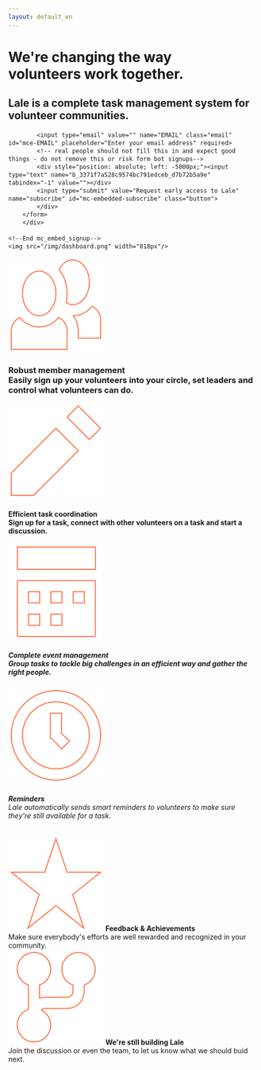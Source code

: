 ```yaml
---
layout: default_en
---
```


<style>.page-link.discover { border-color:#FF7043; }</style>

<div class="home">
  <div class="hero">
    <h1>We're changing the way<br/>volunteers work together.</h1>
    <h2>Lale is a complete task management system for volunteer communities.</h2>
    <!-- Begin MailChimp Signup Form -->
		<!-- <link href="//cdn-images.mailchimp.com/embedcode/slim-081711.css" rel="stylesheet" type="text/css"> -->
		<style type="text/css">
			#mc_embed_signup{}
			/* Add your own MailChimp form style overrides in your site stylesheet or in this style block.
			   We recommend moving this block and the preceding CSS link to the HEAD of your HTML file. */
		</style>
		<div id="mc_embed_signup">
		<form action="//help.us11.list-manage.com/subscribe/post?u=3371f7a528c9574bc791edceb&amp;id=d7b72b5a9e" method="post" id="mc-embedded-subscribe-form" name="mc-embedded-subscribe-form" class="validate" target="_blank" novalidate>
		    <div id="mc_embed_signup_scroll">
			
			<input type="email" value="" name="EMAIL" class="email" id="mce-EMAIL" placeholder="Enter your email address" required>
		    <!-- real people should not fill this in and expect good things - do not remove this or risk form bot signups-->
		    <div style="position: absolute; left: -5000px;"><input type="text" name="b_3371f7a528c9574bc791edceb_d7b72b5a9e" tabindex="-1" value=""></div>
		    <input type="submit" value="Request early access to Lale" name="subscribe" id="mc-embedded-subscribe" class="button">
		    </div>
		</form>
		</div>

	<!--End mc_embed_signup-->
    <img src="/img/dashboard.png" width="818px"/>

  </div>
	  <div class="homepage-features">
	  	<div><img src="/img/homepage/member.svg"/> 
	  		<h3><b>Robust member management</b><br/>Easily sign up your volunteers into your circle, set leaders and control what volunteers can do.</h3>
	  	</div>
	  	<div><img src="/img/homepage/pencil.svg"/> 
	  		<h4><b>Efficient task coordination</b><br/>Sign up for a task, connect with other volunteers on a task and start a discussion.</h4>
	  	</div>
	  	<div><img src="/img/homepage/event.svg"/>
	  		<h5><b>Complete event management</b><br/>Group tasks to tackle big challenges in an efficient way and gather the right people.</h5>
	  	</div>
	  	<div><img src="/img/homepage/clock.svg"/>
	  		<h6><b>Reminders</b><br/>Lale automatically sends smart reminders to volunteers to make sure they're still available for a task.</h6>
	  	</div>
	  	<div><img src="/img/homepage/star.svg"/>
	  		<h7><b>Feedback & Achievements</b><br/>Make sure everybody's efforts are well rewarded and recognized in your community.</h7>
	  	</div>
	  	<div><img src="/img/homepage/fork.svg"/>
	  		<h8><b>We're still building Lale</b><br/>Join the discussion or even the team, to let us know what we should buid next.</h8>
	  	</div>
	  </div>
</div>